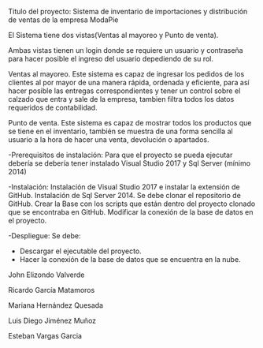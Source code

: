 Titulo del proyecto:
Sistema de inventario de importaciones y distribución de ventas de la empresa ModaPie

El Sistema tiene dos vistas(Ventas al mayoreo y Punto de venta).

Ambas vistas tienen un login donde se requiere un usuario y contraseña para hacer posible el ingreso del usuario depediendo de su rol.

Ventas al mayoreo.
Este sistema es capaz de ingresar los pedidos de  los clientes al por mayor de una manera rápida, ordenada y eficiente, para así hacer posible las entregas correspondientes y tener un control sobre el calzado que entra y sale de la empresa, tambien filtra todos los datos requeridos de contabilidad.


Punto de venta.
Este sistema es capaz de mostrar todos los productos que se tiene en el inventario, también se muestra de una forma sencilla al usuario a la hora de hacer una venta, devolución o apartados.


-Prerequisitos de instalación:
Para que el proyecto se pueda ejecutar debería se debería tener instalado Visual Studio 2017 y Sql Server (mínimo 2014)

-Instalación:
Instalación de Visual Studio 2017 e instalar la extensión de GitHub.
Instalación de Sql Server 2014.
Se debe clonar el repositorio de GitHub.
Crear la Base con los scripts que están dentro del proyecto clonado que se encontraba en GitHub.
Modificar la conexión de la base de datos en el proyecto.

-Despliegue:
Se debe:
- Descargar el ejecutable del proyecto.
- Hacer la conexión de la base de datos que se encuentra en la nube.


John Elizondo Valverde

Ricardo García Matamoros

Mariana Hernández Quesada

Luis Diego Jiménez Muñoz

Esteban Vargas Garcia



